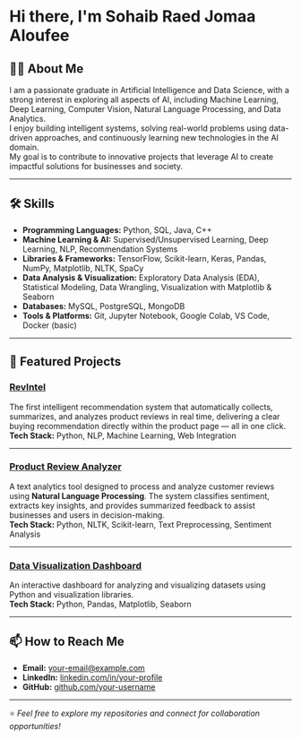 # Hi there, I'm Sohaib Raed Jomaa Aloufee

## 👨‍💻 About Me
I am a passionate graduate in Artificial Intelligence and Data Science, with a strong interest in exploring all aspects of AI, including Machine Learning, Deep Learning, Computer Vision, Natural Language Processing, and Data Analytics.  
I enjoy building intelligent systems, solving real-world problems using data-driven approaches, and continuously learning new technologies in the AI domain.  
My goal is to contribute to innovative projects that leverage AI to create impactful solutions for businesses and society.

---

## 🛠 Skills
- **Programming Languages:** Python, SQL, Java, C++  
- **Machine Learning & AI:** Supervised/Unsupervised Learning, Deep Learning, NLP, Recommendation Systems  
- **Libraries & Frameworks:** TensorFlow, Scikit-learn, Keras, Pandas, NumPy, Matplotlib, NLTK, SpaCy  
- **Data Analysis & Visualization:** Exploratory Data Analysis (EDA), Statistical Modeling, Data Wrangling, Visualization with Matplotlib & Seaborn  
- **Databases:** MySQL, PostgreSQL, MongoDB  
- **Tools & Platforms:** Git, Jupyter Notebook, Google Colab, VS Code, Docker (basic)  

---

## 📌 Featured Projects

### [RevIntel](#)
The first intelligent recommendation system that automatically collects, summarizes, and analyzes product reviews in real time, delivering a clear buying recommendation directly within the product page — all in one click.  
**Tech Stack:** Python, NLP, Machine Learning, Web Integration  

---

### [Product Review Analyzer](#)
A text analytics tool designed to process and analyze customer reviews using **Natural Language Processing**. The system classifies sentiment, extracts key insights, and provides summarized feedback to assist businesses and users in decision-making.  
**Tech Stack:** Python, NLTK, Scikit-learn, Text Preprocessing, Sentiment Analysis  

---

### [Data Visualization Dashboard](#)
An interactive dashboard for analyzing and visualizing datasets using Python and visualization libraries.  
**Tech Stack:** Python, Pandas, Matplotlib, Seaborn  

---

## 📫 How to Reach Me
- **Email:** your-email@example.com  
- **LinkedIn:** [linkedin.com/in/your-profile](#)  
- **GitHub:** [github.com/your-username](#)  

---

⭐ *Feel free to explore my repositories and connect for collaboration opportunities!*
